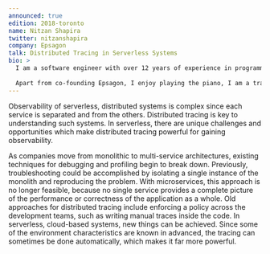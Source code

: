 ```yaml
---
announced: true
edition: 2018-toronto
name: Nitzan Shapira
twitter: nitzanshapira
company: Epsagon
talk: Distributed Tracing in Serverless Systems
bio: > 
  I am a software engineer with over 12 years of experience in programming, machine learning, cyber-security, and reverse engineering. During the last year, I am working on Epsagon, being a co-founder and the CEO. Epsagon is focused on bringing B observability to serverless cloud applications, using distributed tracing and AI technologies, tackling the unique challenges in such environments.
    
  Apart from co-founding Epsagon, I enjoy playing the piano, I am a traveling enthusiast, an experienced chess player, and addicted to sports.
---
```


Observability of serverless, distributed systems is complex since each service is separated and from the others. Distributed tracing is key to understanding such systems. In serverless, there are unique challenges and opportunities which make distributed tracing powerful for gaining observability.

As companies move from monolithic to multi-service architectures, existing techniques for debugging and profiling begin to break down. Previously, troubleshooting could be accomplished by isolating a single instance of the monolith and reproducing the problem. With microservices, this approach is no longer feasible, because no single service provides a complete picture of the performance or correctness of the application as a whole. Old approaches for distributed tracing include enforcing a policy across the development teams, such as writing manual traces inside the code. In serverless, cloud-based systems, new things can be achieved. Since some of the environment characteristics are known in advanced, the tracing can sometimes be done automatically, which makes it far more powerful.

